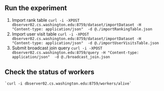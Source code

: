 ## Run the experiment
1. Import rank table
    `curl -i -XPOST dbserver02.cs.washington.edu:8759/dataset/importDataset -H "Content-type: application/json"  -d @./importRankingTable.json`
2. Import user visit table
    `curl -i -XPOST dbserver02.cs.washington.edu:8759/dataset/importDataset -H "Content-type: application/json"  -d @./importUserVisitsTable.json`
3. Submit broadcast join query
    `curl -i -XPOST dbserver02.cs.washington.edu:8759/query -H "Content-type: application/json"  -d @./broadcast_join.json`
 
## Check the status of workers
    `curl -i dbserver02.cs.washington.edu:8759/workers/alive`